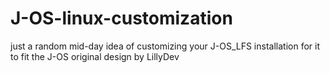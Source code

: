 # J-OS-linux-customization
just a random mid-day idea of customizing your J-OS_LFS installation for it to fit the J-OS original design by LillyDev
